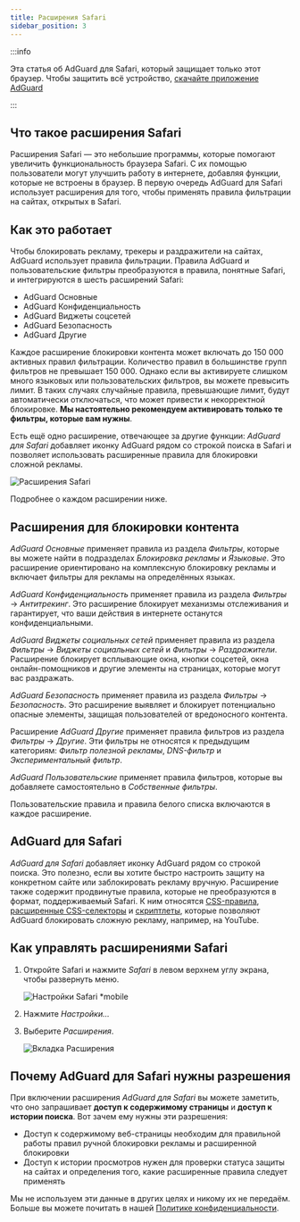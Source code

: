 ```yaml
---
title: Расширения Safari
sidebar_position: 3
---
```


:::info

Эта статья об AdGuard для Safari, который защищает только этот браузер. Чтобы защитить всё устройство, [скачайте приложение AdGuard](https://agrd.io/download-kb-adblock)

:::

## Что такое расширения Safari

Расширения Safari — это небольшие программы, которые помогают увеличить функциональность браузера Safari. С их помощью пользователи могут улучшить работу в интернете, добавляя функции, которые не встроены в браузер. В первую очередь AdGuard для Safari использует расширения для того, чтобы применять правила фильтрации на сайтах, открытых в Safari.

## Как это работает

Чтобы блокировать рекламу, трекеры и раздражители на сайтах, AdGuard использует правила фильтрации. Правила AdGuard и пользовательские фильтры преобразуются в правила, понятные Safari, и интегрируются в шесть расширений Safari:

- AdGuard Основные
- AdGuard Конфиденциальность
- AdGuard Виджеты соцсетей
- AdGuard Безопасность
- AdGuard Другие

Каждое расширение блокировки контента может включать до 150 000 активных правил фильтрации. Количество правил в большинстве групп фильтров не превышает 150 000. Однако если вы активируете слишком много языковых или пользовательских фильтров, вы можете превысить лимит. В таких случаях случайные правила, превышающие лимит, будут автоматически отключаться, что может привести к некорректной блокировке. **Мы настоятельно рекомендуем активировать только те фильтры, которые вам нужны**.

Есть ещё одно расширение, отвечающее за другие функции: *AdGuard для Safari* добавляет иконку AdGuard рядом со строкой поиска в Safari и позволяет использовать расширенные правила для блокировки сложной рекламы.

![Расширения Safari](https://cdn.adtidy.org/content/kb/ad_blocker/safari/adguard-for-safari-icon1.png)

Подробнее о каждом расширении ниже.

## Расширения для блокировки контента

*AdGuard Основные* применяет правила из раздела *Фильтры*, которые вы можете найти в подразделах *Блокировка рекламы* и *Языковые*. Это расширение ориентировано на комплексную блокировку рекламы и включает фильтры для рекламы на определённых языках.

*AdGuard Конфиденциальность* применяет правила из раздела *Фильтры* → *Антитрекинг*. Это расширение блокирует механизмы отслеживания и гарантирует, что ваши действия в интернете останутся конфиденциальными.

*AdGuard Виджеты социальных сетей* применяет правила из раздела *Фильтры* → *Виджеты социальных сетей* и *Фильтры* → *Раздражители*. Расширение блокирует всплывающие окна, кнопки соцсетей, окна онлайн-помощников и другие элементы на страницах, которые могут вас раздражать.

*AdGuard Безопасность* применяет правила из раздела *Фильтры* → *Безопасность*. Это расширение выявляет и блокирует потенциально опасные элементы, защищая пользователей от вредоносного контента.

Расширение *AdGuard Другие* применяет правила фильтров из раздела *Фильтры* → *Другие*. Эти фильтры не относятся к предыдущим категориям: *Фильтр полезной рекламы*, *DNS-фильтр* и *Экспериментальный фильтр*.

*AdGuard Пользовательские* применяет правила фильтров, которые вы добавляете самостоятельно в *Собственные фильтры*.

Пользовательские правила и правила белого списка включаются в каждое расширение.

## AdGuard для Safari

*AdGuard для Safari* добавляет иконку AdGuard рядом со строкой поиска. Это полезно, если вы хотите быстро настроить защиту на конкретном сайте или заблокировать рекламу вручную. Расширение также содержит продвинутые правила, которые не преобразуются в формат, поддерживаемый Safari. К ним относятся [CSS-правила](/general/ad-filtering/create-own-filters#cosmetic-css-rules), [расширенные CSS-селекторы](/general/ad-filtering/create-own-filters#extended-css-selectors) и [скриптлеты](/general/ad-filtering/create-own-filters#scriptlets), которые позволяют AdGuard блокировать сложную рекламу, например, на YouTube.

## Как управлять расширениями Safari

1. Откройте Safari и нажмите *Safari* в левом верхнем углу экрана, чтобы развернуть меню.

    ![Настройки Safari *mobile](https://cdn.adtidy.org/content/kb/ad_blocker/safari/adguard-for-safari-settings1.png)

1. Нажмите *Настройки...*

1. Выберите *Расширения*.

    ![Вкладка Расширения](https://cdn.adtidy.org/content/kb/ad_blocker/safari/adguard-for-safari-extensions1.png)

## Почему AdGuard для Safari нужны разрешения

При включении расширения *AdGuard для Safari* вы можете заметить, что оно запрашивает **доступ к содержимому страницы** и **доступ к истории поиска**. Вот зачем ему нужны эти разрешения:

- Доступ к содержимому веб-страницы необходим для правильной работы правил ручной блокировки рекламы и расширенной блокировки
- Доступ к истории просмотров нужен для проверки статуса защиты на сайтах и определения того, какие расширенные правила следует применять

Мы не используем эти данные в других целях и никому их не передаём. Больше вы можете почитать в нашей [Политике конфиденциальности](https://adguard.com/privacy.html).
